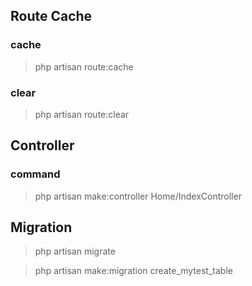 ## Route Cache

### cache

> php artisan route:cache

### clear
> php artisan route:clear

## Controller

### command
> php artisan make:controller Home/IndexController

## Migration

> php artisan migrate

>php artisan make:migration create_mytest_table
